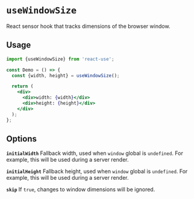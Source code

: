 # `useWindowSize`

React sensor hook that tracks dimensions of the browser window.


## Usage

```jsx
import {useWindowSize} from 'react-use';

const Demo = () => {
  const {width, height} = useWindowSize();

  return (
    <div>
      <div>width: {width}</div>
      <div>height: {height}</div>
    </div>
  );
};
```

## Options

**`initialWidth`**
Fallback width, used when `window` global is `undefined`. For example, this will be used during a server render.

**`initialHeight`**
Fallback height, used when `window` global is `undefined`. For example, this will be used during a server render.

**`skip`**
If `true`, changes to window dimensions will be ignored.
